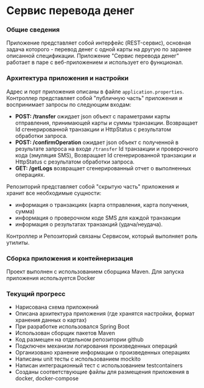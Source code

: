 # Сервис перевода денег

### Общие сведения

Приложение представляет собой интерфейс (REST-сервис), основная задача которого - перевод денег с одной карты на другую по заранее описанной спецификации.
Приложение "Сервис перевода денег" работает в паре с веб-приложением и использует его функционал.

### Архитектура приложения и настройки

Адрес и порт приложения описаны в файле `application.properties`.
Контроллер представляет собой "публичную часть" приложения и воспринимает запросы по следующим входам:
- **POST: /transfer** ожидает json объект с параметрами карты отправления, принимающей карты и суммы транзакции. Возвращает Id сгенерированной транзакции и HttpStatus с результатом обработки запроса. <br>
- **POST: /confirmOperation** ожидает json объект с полученной в результате запроса на входе `/transfer` Id транзакции и проверочного кода (эмуляция SMS), Возвращает Id сгенерированной транзакции и HttpStatus с результатом обработки запроса. <br>
- **GET: /getLogs** возвращает сгенерированный отчет о выполненных операциях.<br>

Репозиторий представляет собой "скрытую часть" приложения и хранит все необходимые сущности: 
- информация о транзакциях (карта отправления, карта получения, сумма)
- информация о проверочном коде SMS для каждой транзакции
- информация о результатах транзакций (удача/неудача).

Контроллер и Репозиторий связаны Сервисом, который выполняет роль утилиты.

### Сборка приложения и контейнеризация

Проект выполнен с использованием сборщика Maven.
Для запуска приложения используется Docker

### Текущий прогресс

* Нарисована схема приложений
* Описана архитектура приложения (где хранятся настройки, формат хранения данных о картах)
* При разработке использовался Spring Boot
* Использован сборщик пакетов Maven
* Код размещен на отдельном репозитории github
* Подключен механизм логирования произведенных операций
* Организовано хранение информации о произведенных операциях
* Написаны unit тесты с использованием mockito
* Написан интеграционный тест с использованием testcontainers
* Созданы соответствующие файлы для размещения приложения в docker, docker-compose



